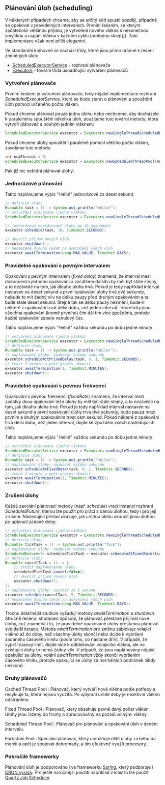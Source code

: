 ## Plánování úloh (scheduling)

V některých případech chceme, aby se určitý kód spustil později, případně se opakoval v pravidelných intervalech. Prvním řešením, se kterým začátečníci většinou přijdou, je vytvoření nového vlákna s nekonečnou smyčkou a uspání vlákna v každém cyklu (metodou *sleep()*). Tato implementace však není příliš elegantní.

Ve standardní knihovně se nachází třídy, které jsou přímo určené k řešení zmíněných úloh:

- [ScheduledExecutorService](http://docs.oracle.com/javase/8/docs/api/java/util/concurrent/ScheduledExecutorService.html) - rozhraní plánovače
- [Executors](http://docs.oracle.com/javase/8/docs/api/java/util/concurrent/Executors.html) - tovární třída usnadňující vytváření plánovačů

### Vytvoření plánovače

Prvním krokem je vytvoření plánovače, tedy nějaké implementace rozhraní *ScheduledExecutorService*, která se bude starat o plánování a spouštění úloh pomocí určeného počtu vláken. 

Pokud chceme plánovat pouze jednu úlohu nebo nechceme, aby docházelo k paralelnímu spouštění několika úloh, použijeme tuto tovární metodu, která vytvoří plánovač s pouhým jedním vláknem:

```java
ScheduledExecutorService executor = Executors.newSingleThreadScheduledExecutor();
```

Pokud chceme úlohy spouštět i paralelně pomocí většího počtu vláken, zavoláme tuto metodu:

```java
int numThreads = 8;
ScheduledExecutorService executor = Executors.newScheduledThreadPool(numThreads);
```

Pak již nic nebrání plánovat úlohy.

### Jednorázové plánování

Takto naplánujeme výpis "Hello!" jednorázově za deset sekund.

```java
// definice úlohy
Runnable task = () -> System.out.println("Hello!");
// vytvoření plánovače (jedno vlákno)
ScheduledExecutorService executor = Executors.newSingleThreadScheduledExecutor();

// jednorázové naplánování úlohy po 10 sekundách
executor.schedule(task, 10, TimeUnit.SECONDS);

// ukončit příjem nových úloh
executor.shutdown();
// neomezeně dlouho čekat na dokončení všech úloh
executor.awaitTermination(Long.MAX_VALUE, TimeUnit.DAYS);
```

### Pravidelné opakování s pevným intervalem

Opakování s pevným intervalem (*fixed delay*) znamená, že interval mezi dokončením jednoho opakování a začátkem dalšího by měl být stále stejný, a to nezávisle na tom, jak dlouho úloha trvá. Pokud je tedy například interval nastaven na deset sekund a první opakování úlohy trvá dvě sekundy, nebude to mít žádný vliv na délku pauzy před druhým opakováním a ta bude stále deset sekund. Stejně tak se délka pauzy nezmění, bude-li některé z opakování trvat delší dobu, než jeden interval. Teoreticky jsou všechna opakování (kromě prvního) čím dál tím více zpožděná, protože každé opakování zabere nenulový čas.

Takto naplánujeme výpis "Hello!" každou sekundu po dobu jedné minuty:

```java
// vytvoření plánovače (jedno vlákno)
ScheduledExecutorService executor = Executors.newSingleThreadScheduledExecutor();
// definice úlohy
Runnable task = () -> System.out.println("Hello!");
// naplánování úlohy: opakovat každou sekundu
executor.scheduleWithFixedDelay(task, 0, 1, TimeUnit.SECONDS);
// čekat 1 minutu a poté proces ukončit
executor.awaitTermination(1, TimeUnit.MINUTES);
executor.shutdown();
```

### Pravidelné opakování s pevnou frekvencí

Opakování s pevnou frekvencí (*fixedRate*) znamená, že interval mezi začátky dvou opakování téže úlohy by měl být stále stejný, a to nezávisle na tom, jak dlouho úloha trvá. Pokud je tedy například interval nastaven na deset sekund a první opakování úlohy trvá dvě sekundy, bude pauza mezi prvním a druhým opakováním trvat osm sekund. Pokud některé z opakování trvá delší dobu, než jeden interval, dojde ke zpoždění všech následujících úloh.

Takto naplánujeme výpis "Hello!" každou sekundu po dobu jedné minuty:

```java
// vytvoření plánovače (jedno vlákno)
ScheduledExecutorService executor = Executors.newSingleThreadScheduledExecutor();
// definice úlohy
Runnable task = () -> System.out.println("Hello!");
// naplánování úlohy: opakovat každou sekundu
executor.scheduleAtFixedRate(task, 0, 1, TimeUnit.SECONDS);
// čekat 1 minutu a poté proces ukončit
executor.awaitTermination(1, TimeUnit.MINUTES);
executor.shutdown();
```

### Zrušení úlohy

Každé zavolání plánovací metody (např. *schedule*) vrací instanci rozhraní *ScheduledFuture*, kterou lze použít pro práci s danou úlohou, tedy i pro její zrušení. Následující příklad ukazuje, jak určitou úlohu ukončit jinou úlohou po uplynutí zadané doby:

```java
// vytvoření plánovače (jedno vlákno)
ScheduledExecutorService executor = Executors.newSingleThreadScheduledExecutor();
// definice úlohy
Runnable tickTask = () -> System.out.println("Tick");
// naplánování úlohy: opakovat každou sekundu
ScheduledFuture<?> scheduledTickTask = executor.scheduleAtFixedRate(tickTask, 0, 1, TimeUnit.SECONDS);
// definice úlohy
Runnable cancelTask = () -> {
    // zrušit naplánovanou úlohu
    scheduledTickTask.cancel(false);
    // ukončit příjem nových úloh
    executor.shutdown();
};
// naplánování úlohy: spustit za 5 sekund
executor.schedule(cancelTask, 5, TimeUnit.SECONDS);
// neomezeně dlouho čekat na dokončení všech úloh
executor.awaitTermination(Long.MAX_VALUE, TimeUnit.DAYS);
```

Trochu detailnější studium vyžadují metody *awaitTermination* a *shutdown*. Stručně řečeno: *shutdown* způsobí, že plánovač přestane přijímat nové úlohy, což znamená i to, že pravidelně opakované úlohy přestanou plánovat své další iterace. Metoda *awaitTermination* pro změnu zablokuje volající vlákno až do doby, než všechny úlohy skončí nebo dojde k vypršení zadaného časového limitu (podle toho, co nastane dřív). V případě, že vyprší časový limit, dojde sice k odblokování volajícího vlákna, ale na existující úlohy to nemá žádný vliv. V případě, že jsou naplánovány nějaké opakující se úlohy, volání *awaitTermination* vždy skončí vypršením časového limitu, protože opakující se úlohy za normálních podmínek nikdy neskončí.

### Druhy plánovačů

Cached Thread Pool
: Plánovač, který vytváří nová vlákna podle potřeby a recykluje ta, která nejsou využitá. Po uplynutí určité doby je neaktivní vlákno odstraněno.

Fixed Thread Pool
: Plánovač, který obsahuje pevně daný počet vláken. Úlohy jsou řazeny do fronty a zpracovávány na pozadí volnými vlákny.

Scheduled Thread Pool
: Plánovač pro plánování a opakování úloh v daném intervalu.

Fork-Join Pool
: Speciální plánovač, který umožňuje dělit úlohy za běhu na menší a opět je spojovat dohromady, a tím efektivně využít procesory.

### Pokročilé frameworky

Plánování úloh je podporováno i ve frameworku [Spring](http://docs.spring.io/spring/docs/current/spring-framework-reference/html/scheduling.html), který podporuje i [CRON výrazy](wiki/cron). Pro ještě náročnější použití například v klastru lze použít [Quartz Job Scheduler](http://quartz-scheduler.org/).
